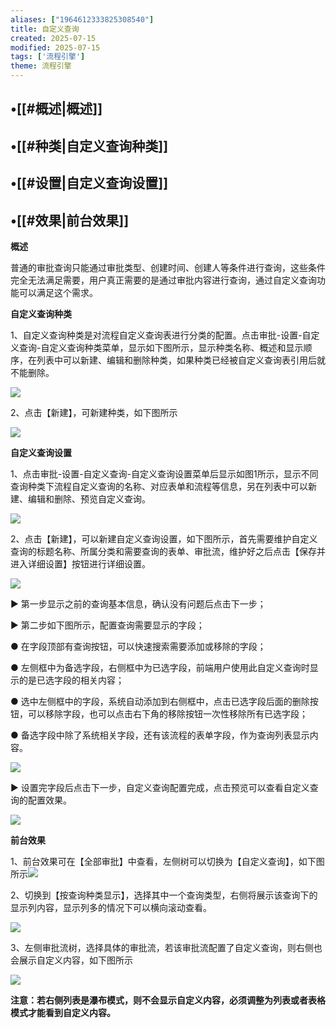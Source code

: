 ```yaml
---
aliases: ["1964612333825308540"]
title: 自定义查询
created: 2025-07-15
modified: 2025-07-15
tags: ['流程引擎']
theme: 流程引擎
---
```


## •[[#概述|概述]]

## •[[#种类|自定义查询种类]]

## •[[#设置|自定义查询设置]]

## •[[#效果|前台效果]]

**概述**

普通的审批查询只能通过审批类型、创建时间、创建人等条件进行查询，这些条件完全无法满足需要，用户真正需要的是通过审批内容进行查询，通过自定义查询功能可以满足这个需求。

**自定义查询种类**

1、自定义查询种类是对流程自定义查询表进行分类的配置。点击审批-设置-自定义查询-自定义查询种类菜单，显示如下图所示，显示种类名称、概述和显示顺序，在列表中可以新建、编辑和删除种类，如果种类已经被自定义查询表引用后就不能删除。

![](a5ed45ac600c0b235e3a56aedfbd4818.jpg)

2、点击【新建】，可新建种类，如下图所示

![](14d5e17f486798a8b9add589715fff80.jpg)

**自定义查询设置**

1、点击审批-设置-自定义查询-自定义查询设置菜单后显示如图1所示，显示不同查询种类下流程自定义查询的名称、对应表单和流程等信息，另在列表中可以新建、编辑和删除、预览自定义查询。

![](fa7d554b240deffd1f0be6a8c3303339.jpg)

2、点击【新建】，可以新建自定义查询设置，如下图所示，首先需要维护自定义查询的标题名称、所属分类和需要查询的表单、审批流，维护好之后点击【保存并进入详细设置】按钮进行详细设置。

![](ad07b59f9cd3c81efd86fc381b16e766.jpg)

▶ 第一步显示之前的查询基本信息，确认没有问题后点击下一步；

▶ 第二步如下图所示，配置查询需要显示的字段；

● 在字段顶部有查询按钮，可以快速搜索需要添加或移除的字段；

● 左侧框中为备选字段，右侧框中为已选字段，前端用户使用此自定义查询时显示的是已选字段的相关内容；

● 选中左侧框中的字段，系统自动添加到右侧框中，点击已选字段后面的删除按钮，可以移除字段，也可以点击右下角的移除按钮一次性移除所有已选字段；

● 备选字段中除了系统相关字段，还有该流程的表单字段，作为查询列表显示内容。

![](3f0d80a7a2a6362879ab92d555666274.jpg)

▶ 设置完字段后点击下一步，自定义查询配置完成，点击预览可以查看自定义查询的配置效果。

![](db0288670b75f3963a380cb0edbbc410.jpg)

**前台效果**

1、前台效果可在【全部审批】中查看，左侧树可以切换为【自定义查询】，如下图所示![](ab9f86cf1a8cf3ab97eb6c96e4b229e6.jpg)

2、切换到【按查询种类显示】，选择其中一个查询类型，右侧将展示该查询下的显示列内容，显示列多的情况下可以横向滚动查看。

![](f05fac37171630b615598607d59a13b1.jpg)

3、左侧审批流树，选择具体的审批流，若该审批流配置了自定义查询，则右侧也会展示自定义内容，如下图所示

![](db6c586bb0f85d38506ea68aa5a215d3.jpg)

**注意：若右侧列表是瀑布模式，则不会显示自定义内容，必须调整为列表或者表格模式才能看到自定义内容。**